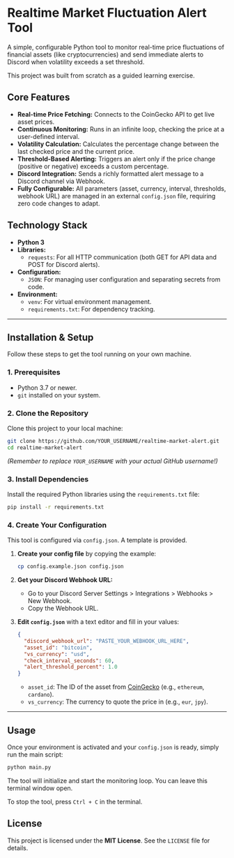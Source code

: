 # Realtime Market Fluctuation Alert Tool

A simple, configurable Python tool to monitor real-time price fluctuations of financial assets (like cryptocurrencies) and send immediate alerts to Discord when volatility exceeds a set threshold.

This project was built from scratch as a guided learning exercise.

## Core Features

- **Real-time Price Fetching:** Connects to the CoinGecko API to get live asset prices.
- **Continuous Monitoring:** Runs in an infinite loop, checking the price at a user-defined interval.
- **Volatility Calculation:** Calculates the percentage change between the last checked price and the current price.
- **Threshold-Based Alerting:** Triggers an alert only if the price change (positive or negative) exceeds a custom percentage.
- **Discord Integration:** Sends a richly formatted alert message to a Discord channel via Webhook.
- **Fully Configurable:** All parameters (asset, currency, interval, thresholds, webhook URL) are managed in an external `config.json` file, requiring zero code changes to adapt.

## Technology Stack

- **Python 3**
- **Libraries:**
  - `requests`: For all HTTP communication (both GET for API data and POST for Discord alerts).
- **Configuration:**
  - `JSON`: For managing user configuration and separating secrets from code.
- **Environment:**
  - `venv`: For virtual environment management.
  - `requirements.txt`: For dependency tracking.

---

## Installation & Setup

Follow these steps to get the tool running on your own machine.

### 1. Prerequisites

- Python 3.7 or newer.
- `git` installed on your system.

### 2. Clone the Repository

Clone this project to your local machine:

```BASH
git clone https://github.com/YOUR_USERNAME/realtime-market-alert.git
cd realtime-market-alert
```
*(Remember to replace `YOUR_USERNAME` with your actual GitHub username!)*


### 3. Install Dependencies

Install the required Python libraries using the `requirements.txt` file:

```BASH
pip install -r requirements.txt
```

### 4. Create Your Configuration

This tool is configured via  `config.json`. A template is provided.

1.  **Create your config file** by copying the example:
    ```BASH
    cp config.example.json config.json
    ```
2.  **Get your Discord Webhook URL:**
    - Go to your Discord Server Settings > Integrations > Webhooks > New Webhook.
    - Copy the Webhook URL.
3.  **Edit `config.json`** with a text editor and fill in your values:

    ```JSON
    {
      "discord_webhook_url": "PASTE_YOUR_WEBHOOK_URL_HERE",
      "asset_id": "bitcoin",
      "vs_currency": "usd",
      "check_interval_seconds": 60,
      "alert_threshold_percent": 1.0
    }
    ```
    - `asset_id`: The ID of the asset from [CoinGecko](https://www.coingecko.com/en/api) (e.g., `ethereum`, `cardano`).
    - `vs_currency`: The currency to quote the price in (e.g., `eur`, `jpy`).

---

## Usage

Once your environment is activated and your `config.json` is ready, simply run the main script:

```BASH
python main.py
```

The tool will initialize and start the monitoring loop. You can leave this terminal window open.

To stop the tool, press `Ctrl + C` in the terminal.

## License

This project is licensed under the **MIT License**. See the `LICENSE` file for details.